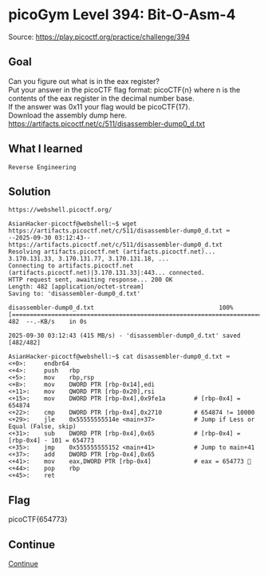 # picoGym Level 394: Bit-O-Asm-4
Source: https://play.picoctf.org/practice/challenge/394

## Goal
Can you figure out what is in the eax register?<br>
Put your answer in the picoCTF flag format: picoCTF{n} where n is the contents of the eax register in the decimal number base.<br>
If the answer was 0x11 your flag would be picoCTF{17}.<br>
Download the assembly dump here.<br>
https://artifacts.picoctf.net/c/511/disassembler-dump0_d.txt

## What I learned
```
Reverse Engineering
```

## Solution
```
https://webshell.picoctf.org/

AsianHacker-picoctf@webshell:~$ wget https://artifacts.picoctf.net/c/511/disassembler-dump0_d.txt ⌨️
--2025-09-30 03:12:43--  https://artifacts.picoctf.net/c/511/disassembler-dump0_d.txt
Resolving artifacts.picoctf.net (artifacts.picoctf.net)... 3.170.131.33, 3.170.131.77, 3.170.131.18, ...
Connecting to artifacts.picoctf.net (artifacts.picoctf.net)|3.170.131.33|:443... connected.
HTTP request sent, awaiting response... 200 OK
Length: 482 [application/octet-stream]
Saving to: 'disassembler-dump0_d.txt'

disassembler-dump0_d.txt                                   100%[======================================================================================================================================>]     482  --.-KB/s    in 0s      

2025-09-30 03:12:43 (415 MB/s) - 'disassembler-dump0_d.txt' saved [482/482]

AsianHacker-picoctf@webshell:~$ cat disassembler-dump0_d.txt ⌨️
<+0>:     endbr64 
<+4>:     push   rbp
<+5>:     mov    rbp,rsp
<+8>:     mov    DWORD PTR [rbp-0x14],edi
<+11>:    mov    QWORD PTR [rbp-0x20],rsi
<+15>:    mov    DWORD PTR [rbp-0x4],0x9fe1a        # [rbp-0x4] = 654874
<+22>:    cmp    DWORD PTR [rbp-0x4],0x2710         # 654874 != 10000
<+29>:    jle    0x55555555514e <main+37>           # Jump if Less or Equal (False, skip)
<+31>:    sub    DWORD PTR [rbp-0x4],0x65           # [rbp-0x4] = [rbp-0x4] - 101 = 654773
<+35>:    jmp    0x555555555152 <main+41>           # Jump to main+41
<+37>:    add    DWORD PTR [rbp-0x4],0x65
<+41>:    mov    eax,DWORD PTR [rbp-0x4]            # eax = 654773 🔐
<+44>:    pop    rbp
<+45>:    ret
```

## Flag
picoCTF{654773}

## Continue
[Continue](./picoGym0394.md)
